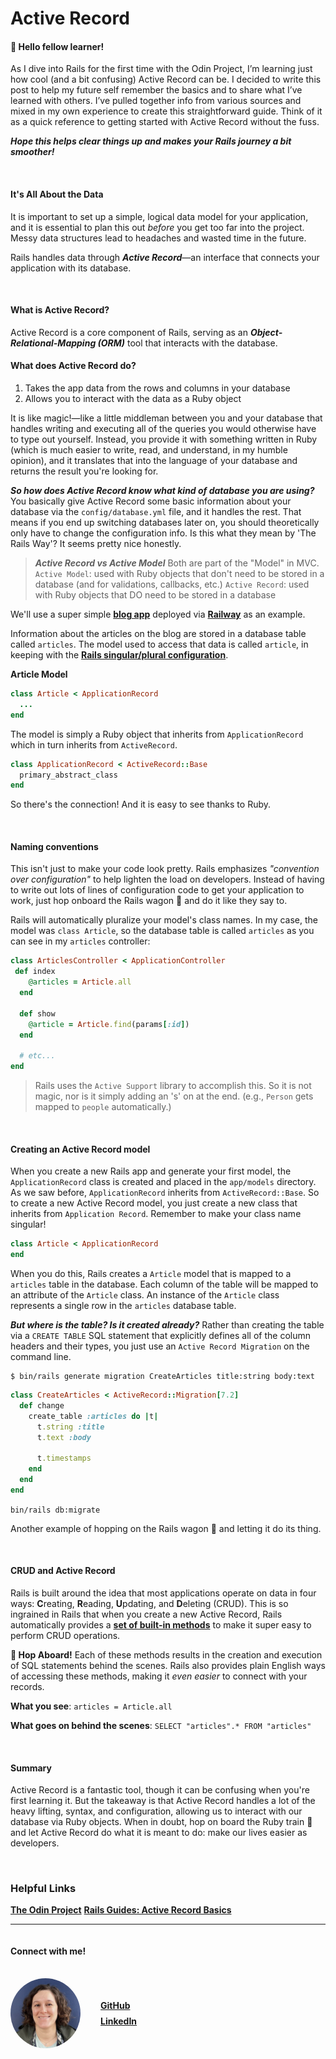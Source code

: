 # Active Record

#### 👋 Hello fellow learner!

As I dive into Rails for the first time with the Odin Project, I’m learning just how cool (and a bit confusing) Active Record can be. I decided to write this post to help my future self remember the basics and to share what I’ve learned with others. I’ve pulled together info from various sources and mixed in my own experience to create this straightforward guide. Think of it as a quick reference to getting started with Active Record without the fuss.

**_Hope this helps clear things up and makes your Rails journey a bit smoother!_**

&nbsp;

#### It's All About the Data

It is important to set up a simple, logical data model for your application, and it is essential to plan this out _before_ you get too far into the project. Messy data structures lead to headaches and wasted time in the future.

Rails handles data through **_Active Record_**—an interface that connects your application with its database.

&nbsp;
#### What is Active Record?

Active Record is a core component of Rails, serving as an **_Object-Relational-Mapping (ORM)_** tool that interacts with the database.
&nbsp;

#### What does Active Record do?

1. Takes the app data from the rows and columns in your database
2. Allows you to interact with the data as a Ruby object

It is like magic!—like a little middleman between you and your database that handles writing and executing all of the queries you would otherwise have to type out yourself. Instead, you provide it with something written in Ruby (which is much easier to write, read, and understand, in my humble opinion), and it translates that into the language of your database and returns the result you're looking for.

**_So how does Active Record know what kind of database you are using?_**
You basically give Active Record some basic information about your database via the `config/database.yml` file, and it handles the rest. That means if you end up switching databases later on, you should theoretically only have to change the configuration info. Is this what they mean by 'The Rails Way'? It seems pretty nice honestly.

> **_Active Record vs Active Model_**
> Both are part of the "Model" in MVC.
> `Active Model`: used with Ruby objects that don't need to be stored in a database (and for validations, callbacks, etc.)
> `Active Record`: used with Ruby objects that DO need to be stored in a database

We'll use a super simple [blog app](https://odin-blog-app-production.up.railway.app) deployed via [Railway](https://railway.app?referralCode=iwPZcx) as an example.

Information about the articles on the blog are stored in a database table called `articles`. The model used to access that data is called `article`, in keeping with the [Rails singular/plural configuration](https://dev.to/scrabill/singular-or-plural-a-cheatsheet-for-ruby-on-rails-generators-4cb8).

**Article Model**

```Ruby
class Article < ApplicationRecord
  ...
end
```

The model is simply a Ruby object that inherits from `ApplicationRecord` which in turn inherits from `ActiveRecord`.

```Ruby
class ApplicationRecord < ActiveRecord::Base
  primary_abstract_class
end
```

So there's the connection! And it is easy to see thanks to Ruby.

&nbsp; 
#### Naming conventions

This isn't just to make your code look pretty. Rails emphasizes _"convention over configuration"_ to help lighten the load on developers. Instead of having to write out lots of lines of configuration code to get your application to work, just hop onboard the Rails wagon 🚃 and do it like they say to.

Rails will automatically pluralize your model's class names. In my case, the model was `class Article`, so the database table is called `articles` as you can see in my `articles` controller:

```Ruby
class ArticlesController < ApplicationController
 def index
    @articles = Article.all
  end

  def show
    @article = Article.find(params[:id])
  end

  # etc...
end
```

> Rails uses the `Active Support` library to accomplish this. So it is not magic, nor is it simply adding an 's' on at the end. (e.g., `Person` gets mapped to `people` automatically.)

&nbsp;
#### Creating an Active Record model

When you create a new Rails app and generate your first model, the `ApplicationRecord` class is created and placed in the `app/models` directory. As we saw before, `ApplicationRecord` inherits from `ActiveRecord::Base`. So to create a new Active Record model, you just create a new class that inherits from `Application Record`. Remember to make your class name singular!

```Ruby
class Article < ApplicationRecord
end
```

When you do this, Rails creates a `Article` model that is mapped to a `articles` table in the database. Each column of the table will be mapped to an attribute of the `Article` class. An instance of the `Article` class represents a single row in the `articles` database table.

**_But where is the table? Is it created already?_**
Rather than creating the table via a `CREATE TABLE` SQL statement that explicitly defines all of the column headers and their types, you just use an `Active Record Migration` on the command line.

```CLI
$ bin/rails generate migration CreateArticles title:string body:text
```

```Ruby
class CreateArticles < ActiveRecord::Migration[7.2]
  def change
    create_table :articles do |t|
      t.string :title
      t.text :body

      t.timestamps
    end
  end
end
```

`bin/rails db:migrate`

Another example of hopping on the Rails wagon 🚃 and letting it do its thing.

&nbsp;

#### CRUD and Active Record

Rails is built around the idea that most applications operate on data in four ways: **C**reating, **R**eading, **U**pdating, and **D**eleting (CRUD). This is so ingrained in Rails that when you create a new Active Record, Rails automatically provides a [set of built-in methods](https://guides.rubyonrails.org/active_record_querying.html) to make it super easy to perform CRUD operations.

**🚃 Hop Aboard!**
Each of these methods results in the creation and execution of SQL statements behind the scenes. Rails also provides plain English ways of accessing these methods, making it _even easier_ to connect with your records.

**What you see**: `articles = Article.all`

**What goes on behind the scenes**: `SELECT "articles".* FROM "articles"`

&nbsp;

#### Summary

Active Record is a fantastic tool, though it can be confusing when you're first learning it. But the takeaway is that Active Record handles a lot of the heavy lifting, syntax, and configuration, allowing us to interact with our database via Ruby objects. When in doubt, hop on board the Ruby train 🚃 and let Active Record do what it is meant to do: make our lives easier as developers.

&nbsp;

### Helpful Links

[The Odin Project](https://www.theodinproject.com)
[Rails Guides: Active Record Basics](https://guides.rubyonrails.org/active_record_basics.html)

---

<div class="connect__container">
  <h4>Connect with me!</h4>

  <div class="pic__and__links__container">
    <img class="profile__pic" src="assets/profile_pic.png">
    <div class="connect__links">
      <a href="https://github.com/carisaelam">GitHub</a>
      <a href="https://www.linkedin.com/in/carisa-elam-097368239">LinkedIn</a>
    </div>
  </div>
</div>

<style>
.connect__container{
    display: flex;
    flex-direction: column;
}

a {
  font-weight: bold;
}

.pic__and__links__container {
  display: flex;
  gap: 2rem;
  margin-top: 1rem;
}

.profile__pic {
  max-width: 7rem;
  border-radius: 100%;
}

.connect__links {
  display: flex;
  flex-direction: column;
  gap: .5rem;
  justify-content: center;
}
</style>

```

```
